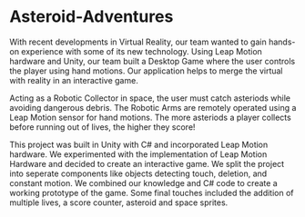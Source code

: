 # Asteroid-Adventures

With recent developments in Virtual Reality, our team wanted to gain hands-on experience with some of its new technology. Using Leap Motion hardware and Unity, our team built a Desktop Game where the user controls the player using hand motions. Our application helps to merge the virtual with reality in an interactive game.

Acting as a Robotic Collector in space, the user must catch asteriods while avoiding dangerous debris. The Robotic Arms are remotely operated using a Leap Motion sensor for hand motions. The more asteriods a player collects before running out of lives, the higher they score!

This project was built in Unity with C# and incorporated Leap Motion hardware. We experimented with the implementation of Leap Motion Hardware and decided to create an interactive game. We split the project into seperate components like objects detecting touch, deletion, and constant motion. We combined our knowledge and C# code to create a working prototype of the game. Some final touches included the addition of multiple lives, a score counter, asteroid and space sprites.
